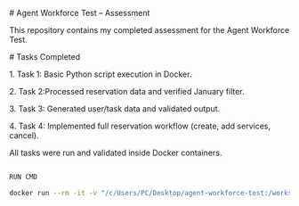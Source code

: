 \# Agent Workforce Test – Assessment



This repository contains my completed assessment for the Agent Workforce Test.  



\# Tasks Completed

1\. Task 1: Basic Python script execution in Docker.  

2\. Task 2:Processed reservation data and verified January filter.  

3\. Task 3: Generated user/task data and validated output.  

4\. Task 4: Implemented full reservation workflow (create, add services, cancel).  



All tasks were run and validated inside Docker containers.  



```bash

RUN CMD

docker run --rm -it -v "/c/Users/PC/Desktop/agent-workforce-test:/workspace" -w /workspace python:3.10-slim sh -c "cd problems/001 \&\& python agent.py"



